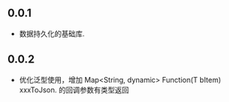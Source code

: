 ## 0.0.1

* 数据持久化的基础库.

## 0.0.2

* 优化泛型使用，增加  Map<String, dynamic> Function(T bItem) xxxToJson. 的回调参数有类型返回

